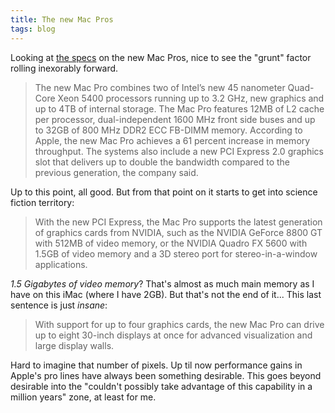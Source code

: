 ```yaml
---
title: The new Mac Pros
tags: blog
---
```


Looking at [the specs](http://www.macworld.com/article/131461/2008/01/macproupdate.html) on the new Mac Pros, nice to see the "grunt" factor rolling inexorably forward.

> The new Mac Pro combines two of Intel’s new 45 nanometer Quad-Core Xeon 5400 processors running up to 3.2 GHz, new graphics and up to 4TB of internal storage. The Mac Pro features 12MB of L2 cache per processor, dual-independent 1600 MHz front side buses and up to 32GB of 800 MHz DDR2 ECC FB-DIMM memory. According to Apple, the new Mac Pro achieves a 61 percent increase in memory throughput. The systems also include a new PCI Express 2.0 graphics slot that delivers up to double the bandwidth compared to the previous generation, the company said.

Up to this point, all good. But from that point on it starts to get into science fiction territory:

> With the new PCI Express, the Mac Pro supports the latest generation of graphics cards from NVIDIA, such as the NVIDIA GeForce 8800 GT with 512MB of video memory, or the NVIDIA Quadro FX 5600 with 1.5GB of video memory and a 3D stereo port for stereo-in-a-window applications.

*1.5 Gigabytes of video memory*? That's almost as much main memory as I have on this iMac (where I have 2GB). But that's not the end of it... This last sentence is just *insane*:

> With support for up to four graphics cards, the new Mac Pro can drive up to eight 30-inch displays at once for advanced visualization and large display walls.

Hard to imagine that number of pixels. Up til now performance gains in Apple's pro lines have always been something desirable. This goes beyond desirable into the "couldn't possibly take advantage of this capability in a million years" zone, at least for me.
